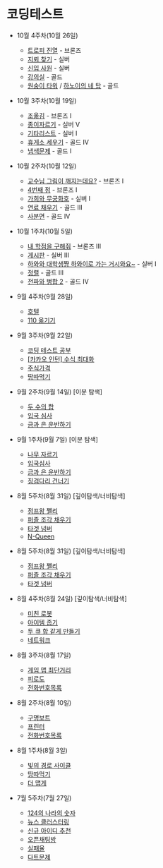 # 코딩테스트

+ 10월 4주차(10월 26일)
  * [트로피 진열](https://www.acmicpc.net/problem/1668) - 브론즈
  * [지뢰 찾기](https://www.acmicpc.net/problem/1996) - 실버
  * [신입 사원](https://www.acmicpc.net/problem/1946) - 실버
  * [강의실](https://www.acmicpc.net/problem/1374) - 골드
  * [원숭이 타워](https://www.acmicpc.net/problem/1607) / [하노이의 네 탑](https://www.acmicpc.net/problem/9942) - 골드

+ 10월 3주차(10월 19일)
  * [조옮김](https://www.acmicpc.net/problem/4732) - 브론즈 I
  * [종이자르기](https://www.acmicpc.net/problem/2628) - 실버 V
  * [기타리스트](https://www.acmicpc.net/problem/1495) - 실버 I
  * [휴게소 세우기](https://www.acmicpc.net/problem/1477) - 골드 IV
  * [냅색문제](https://www.acmicpc.net/problem/1450) - 골드 I
  
+ 10월 2주차(10월 12일)
  * [교수님 그림이 깨지는데요?](https://www.acmicpc.net/problem/20205) - 브론즈 I
  * [4번째 점](https://www.acmicpc.net/problem/1894) - 브론즈 I
  * [가희와 무궁화호](https://www.acmicpc.net/problem/24336) - 실버 I
  * [연료 채우기](https://www.acmicpc.net/problem/1826) - 골드 III
  * [사분면](https://www.acmicpc.net/problem/1891) - 골드 IV

+ 10월 1주차(10월 5일)
  * [내 학점을 구해줘](https://www.acmicpc.net/problem/10984) - 브론즈 III
  * [게시판](https://www.acmicpc.net/problem/3063) - 실버 III
  * [하와와 대학생쨩 하와이로 가는 거시와요~](https://www.acmicpc.net/problem/16456) - 실버 I
  * [정렬](https://www.acmicpc.net/problem/17432) - 골드 III
  * [전파와 병합 2](https://www.acmicpc.net/problem/23302) - 골드 IV

+ 9월 4주차(9월 28일)
  * [호텔](https://www.acmicpc.net/problem/1106)
  * [110 옮기기](https://school.programmers.co.kr/learn/courses/30/lessons/77886)

+ 9월 3주차(9월 22일)
  * [코딩 테스트 공부](https://school.programmers.co.kr/learn/courses/30/lessons/118668)
  * [[카카오 인턴] 수식 최대화](https://school.programmers.co.kr/learn/courses/30/lessons/67257)
  * [주식가격](https://school.programmers.co.kr/learn/courses/30/lessons/42584)
  * [땅따먹기](https://school.programmers.co.kr/learn/courses/30/lessons/12913)

+ 9월 2주차(9월 14일) [이분 탐색]
  * [두 수의 합](https://www.acmicpc.net/problem/9024)
  * [입국 심사](https://school.programmers.co.kr/learn/courses/30/lessons/43238)
  * [금과 은 운반하기](https://school.programmers.co.kr/learn/courses/30/lessons/86053)

+ 9월 1주차(9월 7일) [이분 탐색]
  * [나무 자르기](https://www.acmicpc.net/problem/2805)
  * [입국심사](https://school.programmers.co.kr/learn/courses/30/lessons/43238)
  * [금과 은 운반하기](https://school.programmers.co.kr/learn/courses/30/lessons/86053)
  * [징검다리 건너기](https://school.programmers.co.kr/learn/courses/30/lessons/64062)

+ 8월 5주차(8월 31일) [깊이탐색/너비탐색]
  * [점프왕 쩰리](https://www.acmicpc.net/problem/16173)
  * [퍼즐 조각 채우기](https://school.programmers.co.kr/learn/courses/30/lessons/84021)
  * [타겟 넘버](https://school.programmers.co.kr/learn/courses/30/lessons/43165)
  * [N-Queen](https://school.programmers.co.kr/learn/courses/30/lessons/12952)

+ 8월 5주차(8월 31일) [깊이탐색/너비탐색]
  * [점프왕 쩰리](https://www.acmicpc.net/problem/16173)
  * [퍼즐 조각 채우기](https://school.programmers.co.kr/learn/courses/30/lessons/84021)
  * [타겟 넘버](https://school.programmers.co.kr/learn/courses/30/lessons/43165)

+ 8월 4주차(8월 24일) [깊이탐색/너비탐색]
  * [미친 로봇](https://www.acmicpc.net/problem/1405)
  * [아이템 줍기](https://school.programmers.co.kr/learn/courses/30/lessons/87694)
  * [두 큐 합 같게 만들기](https://school.programmers.co.kr/learn/courses/30/lessons/118667)
  * [네트워크](https://school.programmers.co.kr/learn/courses/30/lessons/43162)

+ 8월 3주차(8월 17일)
  * [게임 맵 최단거리](https://school.programmers.co.kr/learn/courses/30/lessons/1844)
  * [피로도](https://school.programmers.co.kr/learn/courses/30/lessons/87946)
  * [전화번호목록](https://school.programmers.co.kr/learn/courses/30/lessons/42577)

+ 8월 2주차(8월 10일)
  * [구명보트](https://school.programmers.co.kr/learn/courses/30/lessons/42885)
  * [프린터](https://school.programmers.co.kr/learn/courses/30/lessons/42587)
  * [전화번호목록](https://school.programmers.co.kr/learn/courses/30/lessons/42577)

+ 8월 1주차(8월 3일)
  * [빛의 경로 사이클](https://school.programmers.co.kr/learn/courses/30/lessons/86052)
  * [땅따먹기](https://school.programmers.co.kr/learn/courses/30/lessons/12913#qna)
  * [더 맵게](https://school.programmers.co.kr/learn/courses/30/lessons/42626?language=python3)

+ 7월 5주차(7월 27일)
  * [124의 나라의 숫자](https://school.programmers.co.kr/learn/courses/30/lessons/12899)
  * [뉴스 클러스터링](https://school.programmers.co.kr/learn/courses/30/lessons/17677)
  * [신규 아이디 추천](https://school.programmers.co.kr/learn/courses/30/lessons/72410)
  * [오픈채팅방](https://school.programmers.co.kr/learn/courses/30/lessons/42888)
  * [실패율](https://school.programmers.co.kr/learn/courses/30/lessons/42889)
  * [다트문제](https://school.programmers.co.kr/learn/courses/30/lessons/17682)

